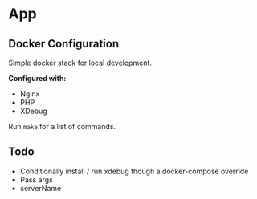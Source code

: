 # App

## Docker Configuration
Simple docker stack for local development.

**Configured with:**
- Nginx
- PHP
- XDebug

Run `make` for a list of commands.

## Todo
- Conditionally install / run xdebug though a docker-compose override
- Pass args
- serverName